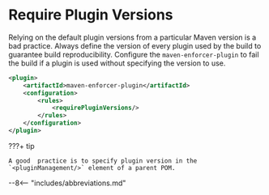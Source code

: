 # Require Plugin Versions

Relying on the default plugin versions from a particular Maven version is a bad practice.
Always define the version of every plugin used by the build to guarantee build reproducibility.
Configure the `maven-enforcer-plugin` to fail the build if a plugin is used without specifying the version to use.

``` xml linenums="1" title="pom.xml"
<plugin>
    <artifactId>maven-enforcer-plugin</artifactId>
    <configuration>
        <rules>
            <requirePluginVersions/>
        </rules>
    </configuration>
</plugin>
```

???+ tip

    A good  practice is to specify plugin version in the `<pluginManagement/>` element of a parent POM.

--8<-- "includes/abbreviations.md"
